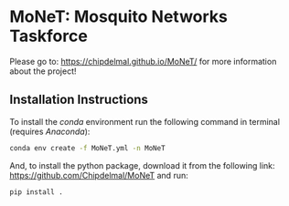 # MoNeT: Mosquito Networks Taskforce

Please go to: https://chipdelmal.github.io/MoNeT/ for more information about the project!

## Installation Instructions

To install the *conda* environment run the following command in terminal (requires _Anaconda_):

```bash
conda env create -f MoNeT.yml -n MoNeT
```

And, to install the python package, download it from the following link: https://github.com/Chipdelmal/MoNeT
and run:

```bash
pip install .
```
